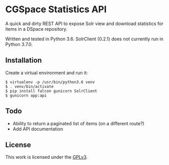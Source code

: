 # CGSpace Statistics API
A quick and dirty REST API to expose Solr view and download statistics for items in a DSpace repository.

Written and tested in Python 3.6. SolrClient (0.2.1) does not currently run in Python 3.7.0.

## Installation
Create a virtual environment and run it:

    $ virtualenv -p /usr/bin/python3.6 venv
    $ . venv/bin/activate
    $ pip install falcon gunicorn SolrClient
    $ gunicorn app:api

## Todo

- Ability to return a paginated list of items (on a different route?)
- Add API documentation

## License
This work is licensed under the [GPLv3](https://www.gnu.org/licenses/gpl-3.0.en.html).
